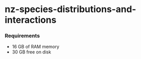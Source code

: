 # nz-species-distributions-and-interactions

### Requirements

* 16 GB of RAM memory
* 30 GB free on disk
